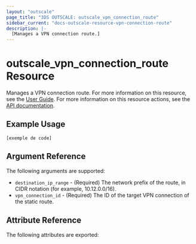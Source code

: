 ```yaml
---
layout: "outscale"
page_title: "3DS OUTSCALE: outscale_vpn_connection_route"
sidebar_current: "docs-outscale-resource-vpn-connection-route"
description: |-
  [Manages a VPN connection route.]
---
```


# outscale_vpn_connection_route Resource

Manages a VPN connection route.
For more information on this resource, see the [User Guide](https://wiki.outscale.net/display/EN/About+Routing+Configuration+for+VPN+Connections).
For more information on this resource actions, see the [API documentation](https://docs-beta.outscale.com/#3ds-outscale-api-vpnconnection).

## Example Usage

```hcl
[exemple de code]
```

## Argument Reference

The following arguments are supported:

* `destination_ip_range` - (Required) The network prefix of the route, in CIDR notation (for example, 10.12.0.0/16).
* `vpn_connection_id` - (Required) The ID of the target VPN connection of the static route.

## Attribute Reference

The following attributes are exported:

